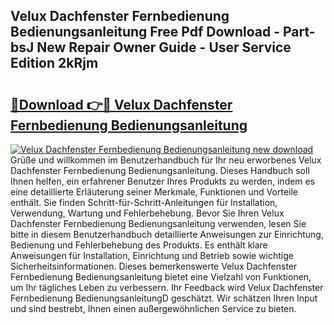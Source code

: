 ## Velux Dachfenster Fernbedienung Bedienungsanleitung Free Pdf Download - Part-bsJ New Repair Owner Guide - User Service Edition 2kRjm

# <h2><a href="http://df2ueg1.blite.top/?on=Velux+Dachfenster+Fernbedienung+Bedienungsanleitung">🔗Download 👉🔴 Velux Dachfenster Fernbedienung Bedienungsanleitung</a></h2>

[![Velux Dachfenster Fernbedienung Bedienungsanleitung new download](https://i.imgur.com/lujVjoI.png)](http://df2ueg1.blite.top/?on=Velux+Dachfenster+Fernbedienung+Bedienungsanleitung)
Grüße und willkommen im Benutzerhandbuch für Ihr neu erworbenes Velux Dachfenster Fernbedienung Bedienungsanleitung. Dieses Handbuch soll Ihnen helfen, ein erfahrener Benutzer Ihres Produkts zu werden, indem es eine detaillierte Erläuterung seiner Merkmale, Funktionen und Vorteile enthält. Sie finden Schritt-für-Schritt-Anleitungen für Installation, Verwendung, Wartung und Fehlerbehebung. Bevor Sie Ihren Velux Dachfenster Fernbedienung Bedienungsanleitung verwenden, lesen Sie bitte in diesem Benutzerhandbuch detaillierte Anweisungen zur Einrichtung, Bedienung und Fehlerbehebung des Produkts. Es enthält klare Anweisungen für Installation, Einrichtung und Betrieb sowie wichtige Sicherheitsinformationen. Dieses bemerkenswerte Velux Dachfenster Fernbedienung Bedienungsanleitung bietet eine Vielzahl von Funktionen, um Ihr tägliches Leben zu verbessern. Ihr Feedback wird Velux Dachfenster Fernbedienung BedienungsanleitungD geschätzt. Wir schätzen Ihren Input und sind bestrebt, Ihnen einen außergewöhnlichen Service zu bieten.
